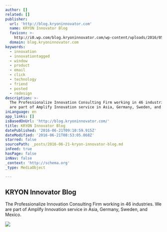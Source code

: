 ```yaml
---
author: []
related: []
publisher:
  url: 'http://blog.kryoninnovator.com'
  name: KRYON Innovator Blog
  favicon: >-
    http://i0.wp.com/blog.kryoninnovator.com/wp-content/uploads/2016/05/cropped-KRYON_LOGO_Final-02.jpg?fit=192%2C192
  domain: blog.kryoninnovator.com
keywords:
  - innovation
  - innovationtagged
  - window
  - product
  - email
  - click
  - technology
  - friend
  - posted
  - redesign
description: >-
  The Professionalize Innovation Consulting Firm working in 46 industries. We
  are part of Amplify Innovation service in Asia, Germany, Sweden, and Mexico.
inLanguage: en
app_links: []
isBasedOnUrl: 'http://blog.kryoninnovator.com/'
title: KRYON Innovator Blog
datePublished: '2016-06-21T09:10:59.915Z'
dateModified: '2016-06-21T08:53:05.868Z'
starred: false
sourcePath: _posts/2016-06-21-kryon-innovator-blog.md
inFeed: true
hasPage: false
inNav: false
_context: 'http://schema.org'
_type: MediaObject

---
```

<article style=""><h1>KRYON Innovator Blog</h1><p>The Professionalize Innovation Consulting Firm working in 46 industries. We are part of Amplify Innovation service in Asia, Germany, Sweden, and Mexico.</p><img src="http://i0.wp.com/blog.kryoninnovator.com/wp-content/uploads/2016/05/cropped-KRYON_LOGO_Final-02-1.jpg?resize=240%2C240" /></article>